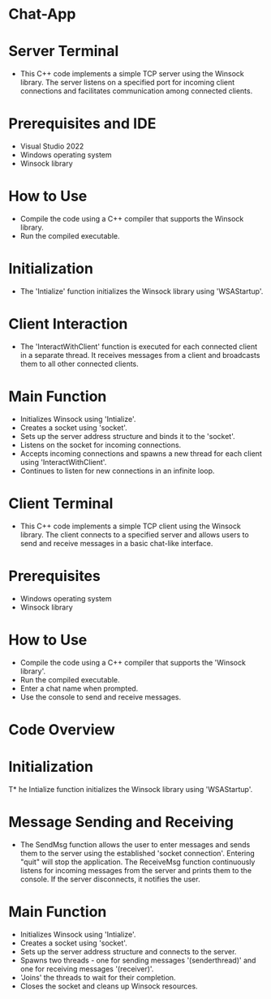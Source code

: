 # Chat-App

# Server Terminal
* This C++ code implements a simple TCP server using the Winsock library. The server listens on a specified port for incoming client connections and facilitates communication among connected clients.
# Prerequisites and IDE
* Visual Studio 2022
* Windows operating system
* Winsock library
# How to Use
* Compile the code using a C++ compiler that supports the Winsock library.
* Run the compiled executable.
# Initialization
* The 'Intialize' function initializes the Winsock library using 'WSAStartup'.

# Client Interaction
* The 'InteractWithClient' function is executed for each connected client in a separate thread. It receives messages from a client and broadcasts them to all other connected clients.
# Main Function
* Initializes Winsock using 'Intialize'.
* Creates a socket using 'socket'.
* Sets up the server address structure and binds it to the 'socket'.
* Listens on the socket for incoming connections.
* Accepts incoming connections and spawns a new thread for each client using 'InteractWithClient'.
* Continues to listen for new connections in an infinite loop.

# Client Terminal
* This C++ code implements a simple TCP client using the Winsock library. The client connects to a specified server and allows users to send and receive messages in a basic chat-like interface.

# Prerequisites
* Windows operating system
* Winsock library
# How to Use
* Compile the code using a C++ compiler that supports the 'Winsock library'.
* Run the compiled executable.
* Enter a chat name when prompted.
* Use the console to send and receive messages.
# Code Overview
# Initialization
T* he Intialize function initializes the Winsock library using 'WSAStartup'.

# Message Sending and Receiving
* The SendMsg function allows the user to enter messages and sends them to the server using the established 'socket connection'. Entering "quit" will stop the application.
The ReceiveMsg function continuously listens for incoming messages from the server and prints them to the console. If the server disconnects, it notifies the user.
# Main Function
* Initializes Winsock using 'Intialize'.
* Creates a socket using 'socket'.
* Sets up the server address structure and connects to the server.
* Spawns two threads - one for sending messages '(senderthread)' and one for receiving messages '(receiver)'.
* 'Joins' the threads to wait for their completion.
* Closes the socket and cleans up Winsock resources.
